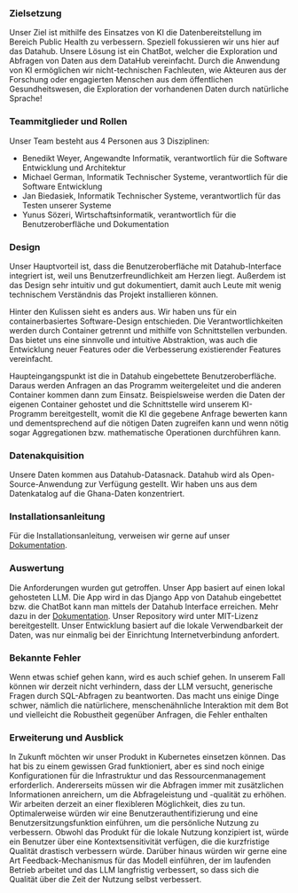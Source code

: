 ### Zielsetzung

Unser Ziel ist mithilfe des Einsatzes von KI die Datenbereitstellung im Bereich Public Health zu verbessern. Speziell fokussieren wir uns hier auf das Datahub. Unsere Lösung ist ein ChatBot, welcher die Exploration und Abfragen von Daten aus dem DataHub vereinfacht. Durch die Anwendung von KI ermöglichen wir nicht-technischen Fachleuten, wie Akteuren aus der Forschung oder engagierten Menschen aus dem öffentlichen Gesundheitswesen, die Exploration der vorhandenen Daten durch natürliche Sprache!

### Teammitglieder und Rollen

Unser Team besteht aus 4 Personen aus 3 Disziplinen:

-   Benedikt Weyer, Angewandte Informatik, verantwortlich für die Software Entwicklung und Architektur
-   Michael German, Informatik Technischer Systeme, verantwortlich für die Software Entwicklung
-   Jan Biedasiek, Informatik Technischer Systeme, verantwortlich für das Testen unserer Systeme
-   Yunus Sözeri, Wirtschaftsinformatik, verantwortlich für die Benutzeroberfläche und Dokumentation

### Design

Unser Hauptvorteil ist, dass die Benutzeroberfläche mit Datahub-Interface integriert ist, weil uns Benutzerfreundlichkeit am Herzen liegt. Außerdem ist das Design sehr intuitiv und gut dokumentiert, damit auch Leute mit wenig technischem Verständnis das Projekt installieren können.

Hinter den Kulissen sieht es anders aus. Wir haben uns für ein containerbasiertes Software-Design entschieden. Die Verantwortlichkeiten werden durch Container getrennt und mithilfe von Schnittstellen verbunden. Das bietet uns eine sinnvolle und intuitive Abstraktion, was auch die Entwicklung neuer Features oder die Verbesserung existierender Features vereinfacht.

Haupteingangspunkt ist die in Datahub eingebettete Benutzeroberfläche. Daraus werden Anfragen an das Programm weitergeleitet und die anderen Container kommen dann zum Einsatz. Beispielsweise werden die Daten der eigenen Container gehostet und die Schnittstelle wird unserem KI-Programm bereitgestellt, womit die KI die gegebene Anfrage bewerten kann und dementsprechend auf die nötigen Daten zugreifen kann und wenn nötig sogar Aggregationen bzw. mathematische Operationen durchführen kann.

### Datenakquisition

Unsere Daten kommen aus Datahub-Datasnack. Datahub wird als Open-Source-Anwendung zur Verfügung gestellt. Wir haben uns aus dem Datenkatalog auf die Ghana-Daten konzentriert.

### Installationsanleitung

Für die Installationsanleitung, verweisen wir gerne auf unser [Dokumentation](https://github.com/benedikt-weyer/datahub-ai/wiki/Documentation).

### Auswertung

Die Anforderungen wurden gut getroffen. Unser App basiert auf einen lokal gehosteten LLM. Die App wird in das Django App von Datahub eingebettet bzw. die ChatBot kann man mittels der Datahub Interface erreichen. Mehr dazu in der [Dokumentation](https://github.com/benedikt-weyer/datahub-ai/wiki/Documentation). Unser Repository wird unter MIT-Lizenz bereitgestellt. Unser Entwicklung basiert auf die lokale Verwendbarkeit der Daten, was nur einmalig bei der Einrichtung Internetverbindung anfordert.

### Bekannte Fehler

Wenn etwas schief gehen kann, wird es auch schief gehen. In unserem Fall können wir derzeit nicht verhindern, dass der LLM versucht, generische Fragen durch SQL-Abfragen zu beantworten.
Das macht uns einige Dinge schwer, nämlich die natürlichere, menschenähnliche Interaktion mit dem Bot und vielleicht die Robustheit gegenüber Anfragen, die Fehler enthalten

### Erweiterung und Ausblick

In Zukunft möchten wir unser Produkt in Kubernetes einsetzen können. Das hat bis zu einem gewissen Grad funktioniert, aber es sind noch einige Konfigurationen für die Infrastruktur und das Ressourcenmanagement erforderlich. Andererseits müssen wir die Abfragen immer mit zusätzlichen Informationen anreichern, um die Abfrageleistung und -qualität zu erhöhen. Wir arbeiten derzeit an einer flexibleren Möglichkeit, dies zu tun.
Optimalerweise würden wir eine Benutzerauthentifizierung und eine Benutzersitzungsfunktion einführen, um die persönliche Nutzung zu verbessern. Obwohl das Produkt für die lokale Nutzung konzipiert ist, würde ein Benutzer über eine Kontextsensitivität verfügen, die die kurzfristige Qualität drastisch verbessern würde.
Darüber hinaus würden wir gerne eine Art Feedback-Mechanismus für das Modell einführen, der im laufenden Betrieb arbeitet und das LLM langfristig verbessert, so dass sich die Qualität über die Zeit der Nutzung selbst verbessert.
